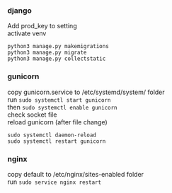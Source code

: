 ### django
Add prod_key to setting<br>
activate venv
```
python3 manage.py makemigrations
python3 manage.py migrate
python3 manage.py collectstatic
```


### gunicorn
copy gunicorn.service to /etc/systemd/system/ folder <br>
run `sudo systemctl start gunicorn`<br>
then `sudo systemctl enable gunicorn`<br>
check socket file<br>
reload gunicorn (after file change) 
```
sudo systemctl daemon-reload
sudo systemctl restart gunicorn
```


### nginx
copy default to /etc/nginx/sites-enabled folder <br>
run `sudo service nginx restart`
